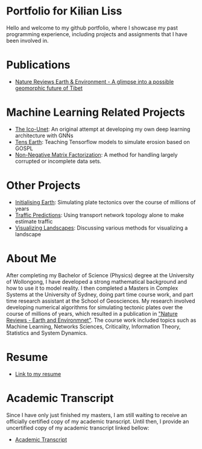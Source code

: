# Portfolio for Kilian Liss

Hello and welcome to my github portfolio, where I showcase my past programming experience, including projects and assignments that I have been involved in.

# Publications
- [Nature Reviews Earth & Environment - A glimpse into a possible geomorphic future of Tibet](https://www.nature.com/articles/s43017-022-00355-z)

# Machine Learning Related Projects
- [The Ico-Unet](https://github.com/suoarski/Portfolio/tree/main/TheIcoUnet): An original attempt at developing my own deep learning architecture with GNNs
- [Tens Earth](https://github.com/suoarski/TensEarth): Teaching Tensorflow models to simulate erosion based on GOSPL
- [Non-Negative Matrix Factorization](https://github.com/suoarski/Portfolio/tree/main/NonNegativeMatrixFactorization): A method for handling largely corrupted or incomplete data sets.

# Other Projects
- [Initialising Earth](https://github.com/suoarski/InitialisingEarth): Simulating plate tectonics over the course of millions of years
- [Traffic Predictions](https://github.com/suoarski/Portfolio/tree/main/TrafficPredictions): Using transport network topology alone to make estimate traffic
- [Visualizing Landscapes](https://github.com/suoarski/Portfolio/tree/main/VisualizingLandscapes): Discussing various methods for visualizing a landscape


# About Me
After completing my Bachelor of Science (Physics) degree at the University of Wollongong, I have developed a strong mathematical background and how to use it to model reality. I then completed a Masters in Complex Systems at the University of Sydney, doing part time course work, and part time research assistant at the School of Geosciences. My research involved developing numerical algorithms for simulating tectonic plates over the course of millions of years, which resulted in a publication in ["Nature Reviews - Earth and Environmnet"](https://www.nature.com/articles/s43017-022-00355-z). The course work included topics such as Machine Learning, Networks Sciences, Criticality, Information Theory, Statistics and System Dynamics.

# Resume
- [Link to my resume](https://github.com/suoarski/Portfolio/blob/main/Resume%20for%20Kilian%20Liss.pdf)

# Academic Transcript
Since I have only just finished my masters, I am still waiting to receive an officially certified copy of my academic transcript. Until then, I provide an uncertified copy of my academic transcript linked bellow:
- [Academic Transcript](https://github.com/suoarski/Portfolio/blob/main/AcademicTranscriptSoFar.pdf)